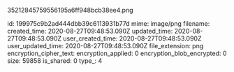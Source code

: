35212845759556195a6ff948bcb38ee4.png

id: 199975c9b2ad444dbb39c6113931b77d
mime: image/png
filename: 
created_time: 2020-08-27T09:48:53.090Z
updated_time: 2020-08-27T09:48:53.090Z
user_created_time: 2020-08-27T09:48:53.090Z
user_updated_time: 2020-08-27T09:48:53.090Z
file_extension: png
encryption_cipher_text: 
encryption_applied: 0
encryption_blob_encrypted: 0
size: 59858
is_shared: 0
type_: 4
